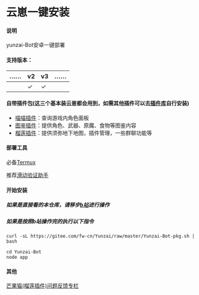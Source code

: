# 云崽一键安装

#### 说明

yunzai-Bot安卓一键部署

#### 支持版本：
| …… | v2 | v3 | …… |
|-------| ----- | ------ | ------|
|  | ✓ | ✓ |  |

#### 自带插件包(这三个基本装云崽都会用到，如需其他插件可以去[插件库](https://gitee.com/Hikari666/Yunzai-Bot-plugins-index)自行安装)
- [喵喵插件](https://gitee.com/yoimiya-kokomi/miao-plugin)：查询游戏内角色面板
- [图鉴插件](https://gitee.com/Ctrlcvs/xiaoyao-cvs-plugin)：提供角色、武器、原魔、食物等图鉴内容
- [榴莲插件](https://gitee.com/huifeidemangguomao/liulian-plugin)：提供须弥地下地图，插件管理，一些群聊功能等

#### 部署工具

必备[Termux](https://f-droid.org/repo/com.termux_118.apk)

推荐[滑动验证助手](https://maupdate.rainchan.win/txcaptcha.apk) 

#### 开始安装

##### 如果是直接看的本仓库，请移步[b站](https://b23.tv/3RU04tY)进行操作

##### 如果是按照b站操作完的执行以下指令

```
curl -sL https://gitee.com/fw-cn/Yunzai/raw/master/Yunzai-Bot-pkg.sh | bash
```
```
cd Yunzai-Bot
node app
```
#### 其他

[芒果猫(榴莲插件)问题反馈专栏](https://b23.tv/k4k0PDt)
